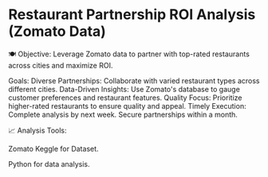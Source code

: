 # Restaurant Partnership ROI Analysis (Zomato Data)
🍽️ Objective: Leverage Zomato data to partner with top-rated restaurants across cities and maximize ROI.

Goals:
Diverse Partnerships: Collaborate with varied restaurant types across different cities.
Data-Driven Insights: Use Zomato's database to gauge customer preferences and restaurant features.
Quality Focus: Prioritize higher-rated restaurants to ensure quality and appeal.
Timely Execution: Complete analysis by next week. Secure partnerships within a month.

📈 Analysis Tools:

Zomato Keggle for Dataset.

Python for data analysis.
